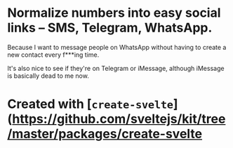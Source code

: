 # Normalize numbers into easy social links – SMS, Telegram, WhatsApp.

Because I want to message people on WhatsApp without having to create a new contact every f***ing time.

It's also nice to see if they're on Telegram or iMessage, although iMessage is basically dead to me now.

# Created with [`create-svelte`](https://github.com/sveltejs/kit/tree/master/packages/create-svelte

